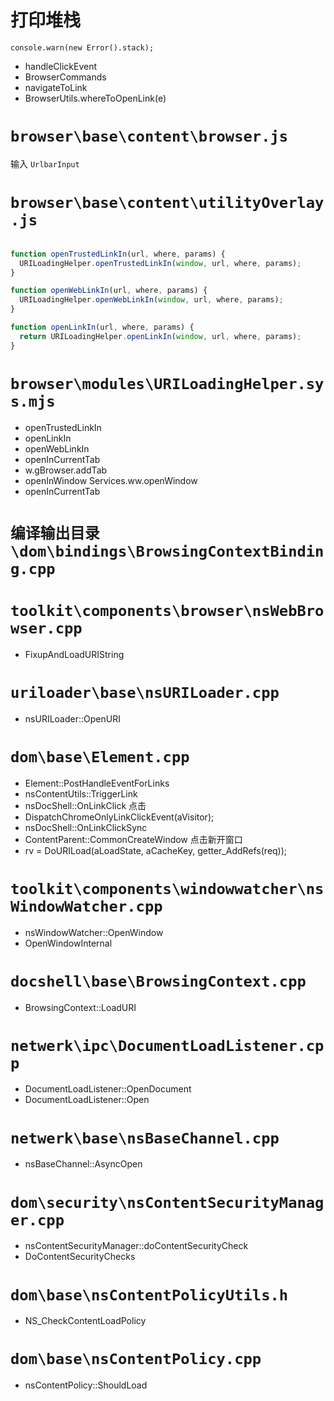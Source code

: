 # 打印堆栈

`console.warn(new Error().stack);`
- handleClickEvent
- BrowserCommands
- navigateToLink
- BrowserUtils.whereToOpenLink(e)
# `browser\base\content\browser.js`
输入 `UrlbarInput`

# `browser\base\content\utilityOverlay.js`
```js

function openTrustedLinkIn(url, where, params) {
  URILoadingHelper.openTrustedLinkIn(window, url, where, params);
}

function openWebLinkIn(url, where, params) {
  URILoadingHelper.openWebLinkIn(window, url, where, params);
}

function openLinkIn(url, where, params) {
  return URILoadingHelper.openLinkIn(window, url, where, params);
}
```

# `browser\modules\URILoadingHelper.sys.mjs`
- openTrustedLinkIn
- openLinkIn
- openWebLinkIn
- openInCurrentTab
- w.gBrowser.addTab
- openInWindow
Services.ww.openWindow
- openInCurrentTab

# `编译输出目录\dom\bindings\BrowsingContextBinding.cpp`

# `toolkit\components\browser\nsWebBrowser.cpp`
- FixupAndLoadURIString

# `uriloader\base\nsURILoader.cpp`
- nsURILoader::OpenURI

# `dom\base\Element.cpp`
- Element::PostHandleEventForLinks
- nsContentUtils::TriggerLink
- nsDocShell::OnLinkClick 点击
- DispatchChromeOnlyLinkClickEvent(aVisitor);
- nsDocShell::OnLinkClickSync
- ContentParent::CommonCreateWindow
点击新开窗口
- rv = DoURILoad(aLoadState, aCacheKey, getter_AddRefs(req));

# `toolkit\components\windowwatcher\nsWindowWatcher.cpp`
- nsWindowWatcher::OpenWindow
- OpenWindowInternal
# `docshell\base\BrowsingContext.cpp`
- BrowsingContext::LoadURI
# `netwerk\ipc\DocumentLoadListener.cpp`
- DocumentLoadListener::OpenDocument
- DocumentLoadListener::Open
# `netwerk\base\nsBaseChannel.cpp`
- nsBaseChannel::AsyncOpen
# `dom\security\nsContentSecurityManager.cpp`
- nsContentSecurityManager::doContentSecurityCheck
- DoContentSecurityChecks
# `dom\base\nsContentPolicyUtils.h`
- NS_CheckContentLoadPolicy
# `dom\base\nsContentPolicy.cpp`
- nsContentPolicy::ShouldLoad
